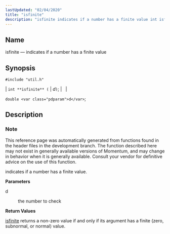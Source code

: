 ```yaml
---
lastUpdated: "02/04/2020"
title: "isfinite"
description: "isfinite indicates if a number has a finite value int isfinite d double d This reference page was automatically generated from functions found in the header files in the development branch The function described here may not exist in generally available versions of Momentum and may change in behavior when..."
---
```


<a name="apis.isfinite"></a> 
## Name

isfinite — indicates if a number has a finite value

## Synopsis

`#include "util.h"`

| `int **isfinite** (` | <var class="pdparam">d</var>`)`; |   |

`double <var class="pdparam">d</var>`;<a name="idp64109632"></a> 
## Description

### Note

This reference page was automatically generated from functions found in the header files in the development branch. The function described here may not exist in generally available versions of Momentum, and may change in behavior when it is generally available. Consult your vendor for definitive advice on the use of this function.

indicates if a number has a finite value.

**<a name="idp64112496"></a> Parameters**

<dl class="variablelist">

<dt>d</dt>

<dd>

the number to check

</dd>

</dl>

**<a name="idp64115216"></a> Return Values**

[isfinite](/momentum/3/3-api/apis-isfinite) returns a non-zero value if and only if its argument has a finite (zero, subnormal, or normal) value.